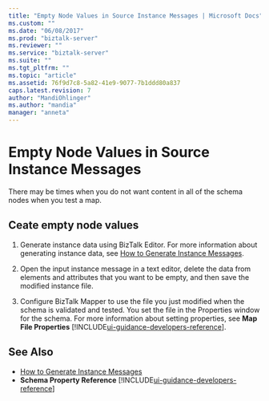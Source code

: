 ```yaml
---
title: "Empty Node Values in Source Instance Messages | Microsoft Docs"
ms.custom: ""
ms.date: "06/08/2017"
ms.prod: "biztalk-server"
ms.reviewer: ""
ms.service: "biztalk-server"
ms.suite: ""
ms.tgt_pltfrm: ""
ms.topic: "article"
ms.assetid: 76f9d7c8-5a82-41e9-9077-7b1ddd80a837
caps.latest.revision: 7
author: "MandiOhlinger"
ms.author: "mandia"
manager: "anneta"
---
```

# Empty Node Values in Source Instance Messages
There may be times when you do not want content in all of the schema nodes when you test a map.  
  
## Ceate empty node values  
  
1.  Generate instance data using BizTalk Editor. For more information about generating instance data, see [How to Generate Instance Messages](../core/how-to-generate-instance-messages.md).  
  
2.  Open the input instance message in a text editor, delete the data from elements and attributes that you want to be empty, and then save the modified instance file.  
  
3.  Configure BizTalk Mapper to use the file you just modified when the schema is validated and tested. You set the file in the Properties window for the schema. For more information about setting properties, see **Map File Properties** [!INCLUDE[ui-guidance-developers-reference](../includes/ui-guidance-developers-reference.md)].
  
## See Also  
-  [How to Generate Instance Messages](../core/how-to-generate-instance-messages.md)   
-  **Schema Property Reference** [!INCLUDE[ui-guidance-developers-reference](../includes/ui-guidance-developers-reference.md)]